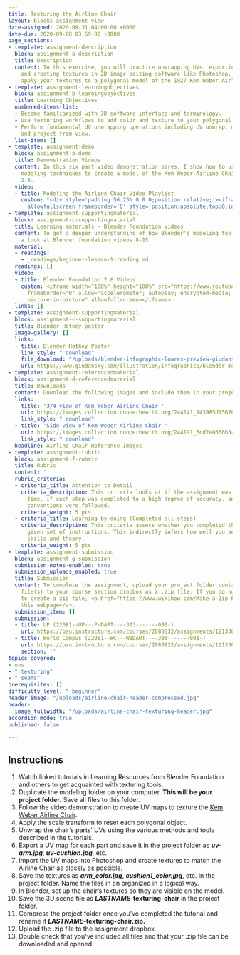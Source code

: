 ```yaml
---
title: Texturing the Airline Chair
layout: blocks-assignment-view
date-assigned: 2020-08-31 04:00:00 +0000
date-due: 2020-09-08 03:59:00 +0000
page_sections:
- template: assignment-description
  block: assignment-a-description
  title: Description
  content: In this exercise, you will practice unwrapping UVs, exporting a UV map,
    and creating textures in 2D image editing software like Photoshop. You will then
    apply your textures to a polygonal model of the 1927 Kem Weber Airline Chair.
- template: assignment-learningobjectives
  block: assignment-b-learningobjectives
  title: Learning Objectives
  numbered-items-list:
  - Become familiarized with 3D software interface and terminology.
  - Use texturing workflows to add color and texture to your polygonal models.
  - Perform fundamental UV unwrapping operations including UV unwrap, mark seams,
    and project from view.
  list-item: []
- template: assignment-demo
  block: assignment-a-demo
  title: Demonstration Videos
  content: In this six part video demonstration seres, I show how to use polygonal
    modeling techniques to create a model of the Kem Weber Airline Chair using Blender
    2.8.
  video:
  - title: Modeling the Airline Chair Video Playlist
    custom: "<div style='padding:56.25% 0 0 0;position:relative;'><iframe src='https://vimeo.com/showcase/7467255/embed'
      allowfullscreen frameborder='0' style='position:absolute;top:0;left:0;width:100%;height:100%;'></iframe></div>"
- template: assignment-supportingmaterial
  block: assignment-c-supportingmaterial
  title: Learning materials - Blender Foundation Videos
  content: To get a deeper understanding of how Blender's modeling tools work, have
    a look at Blender foundation videos 8-15.
  material:
  - readings:
    - _readings/beginner-lesson-1-reading.md
  readings: []
  video:
  - title: Blender Foundation 2.8 Videos
    custom: <iframe width="100%" height="100%" src="https://www.youtube-nocookie.com/embed/videoseries?list=PLa1F2ddGya_-UvuAqHAksYnB0qL9yWDO6"
      frameborder="0" allow="accelerometer; autoplay; encrypted-media; gyroscope;
      picture-in-picture" allowfullscreen></iframe>
  links: []
- template: assignment-supportingmaterial
  block: assignment-c-supportingmaterial
  title: Blender Hotkey poster
  image-gallery: []
  links:
  - title: Blender Hotkey Poster
    link_style: " download"
    file_download: "/uploads/blender-infographic-lowres-preview-giudansky.jpg"
    url: https://www.giudansky.com/illustration/infographics/blender-map
- template: assignment-referencedmaterial
  block: assignment-d-referencedmaterial
  title: Downloads
  content: Download the following images and include them in your project folder.
  links:
  - title: '3/4 view of Kem Weber Airline Chair '
    url: https://images.collection.cooperhewitt.org/244141_743985d156708c43_b.jpg
    link_style: " download"
  - title: 'Side view of Kem Weber Airline Chair '
    url: https://images.collection.cooperhewitt.org/244191_5cd7e8666b5a9bfe_b.jpg
    link_style: " download"
  headline: Airline Chair Reference Images
- template: assignment-rubric
  block: assignment-f-rubric
  title: Rubric
  content: ''
  rubric_criteria:
  - criteria_title: Attention to Detail
    criteria_description: This criteria looks at if the assignment was submitted on
      time, if each step was completed to a high degree of accuracy, and if file naming
      conventions were followed.
    criteria_weight: 5 pts
  - criteria_title: Learning by doing (Completed all steps)
    criteria_description: This criteria assess whether you completed the assignment's
      given set of instructions. This indirectly infers how well you acquired foundational
      skills and theory.
    criteria_weight: 5 pts
- template: assignment-submission
  block: assignment-g-submission
  submission-notes-enabled: true
  submission_uploads_enabled: true
  title: Submission
  content: To complete the assignment, upload your project folder containing your
    file(s) to your course section dropbox as a .zip file. If you do not know how
    to create a zip file, <a href="https://www.wikihow.com/Make-a-Zip-File" title="">see
    this webpage</a>.
  submission_item: []
  submission:
  - title: UP (22081--UP---P-DART----303-------001-)
    url: https://psu.instructure.com/courses/2080832/assignments/12133049
  - title: World Campus (22081--WC---WBDART----303-------001-)
    url: https://psu.instructure.com/courses/2080832/assignments/12133049
    section: ''
topics_covered:
- uvs
- " texturing"
- " seams"
prerequisites: []
difficulty_level: " beginner"
header_image: "/uploads/airline-chair-header-compressed.jpg"
header:
  image_fullwidth: "/uploads/airline-chair-texturing-header.jpg"
accordion_mode: true
published: false

---
```

## Instructions

 1. Watch linked tutorials in Learning Resources from Blender Foundation and others to get acquainted with texturing tools.
 2. Duplicate the modeling folder on your computer. **This will be your project folder.** Save all files to this folder.
 3. Follow the video demonstration to create UV maps to texture the [Kem Weber Airline Chair](https://collection.cooperhewitt.org/objects/404536651/images/).
 4. Apply the scale transform to reset each polygonal object.
 5. Unwrap the chair’s parts’ UVs using the various methods and tools described in the tutorials.
 6. Export a UV map for each part and save it in the project folder as **_uv-arm.jpg_**, **_uv-cushion.jpg_**_,_ etc.
 7. Import the UV maps into Photoshop and create textures to match the Airline Chair as closely as possible.
 8. Save the textures as **_arm_color.jpg_**, **_cushion1_color.jpg_**, etc. in the project folder. Name the files in an organized in a logical way.
 9. In Blender, set up the chair’s textures so they are visible on the model.
10. Save the 3D scene file as **_LASTNAME_-texturing-chair** in the project folder.
11. Compress the project folder once you’ve completed the tutorial and rename it **_LASTNAME_-texturing-chair.zip.**
12. Upload the .zip file to the assignment dropbox.
13. Double check that you've included all files and that your .zip file can be downloaded and opened.